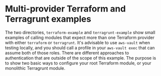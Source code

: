 # Multi-provider Terraform and Terragrunt examples
The two directories, `terraform-example` and `terragrunt-example` show small examples of calling modules that expect more than one Terraform provider with either `terraform` or `terragrunt`. It's advisable to use `aws-vault` when testing locally, and you should call a profile in your `aws-vault exec` that can assume both of those roles. There are different approaches to authentication that are outside of the scope of this example. The purpose is to show two basic ways to configure your root Terraform module, or your monolithic Terragrunt module.
